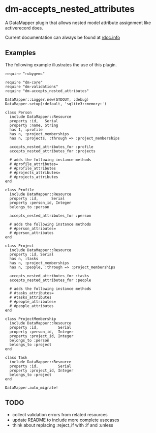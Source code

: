 # dm-accepts_nested_attributes

A DataMapper plugin that allows nested model attribute assignment like activerecord does.

Current documentation can always be found at [rdoc.info](http://rdoc.info/projects/snusnu/dm-accepts_nested_attributes)

## Examples

The following example illustrates the use of this plugin.

    require "rubygems"
    
    require "dm-core"
    require "dm-validations"
    require "dm-accepts_nested_attributes"
    
    DataMapper::Logger.new(STDOUT, :debug)  
    DataMapper.setup(:default, 'sqlite3::memory:')
      
    class Person
      include DataMapper::Resource
      property :id,   Serial
      property :name, String
      has 1, :profile
      has n, :project_memberships
      has n, :projects, :through => :project_memberships
    
      accepts_nested_attributes_for :profile
      accepts_nested_attributes_for :projects
    
      # adds the following instance methods
      # #profile_attributes=
      # #profile_attributes
      # #projects_attributes=
      # #projects_attributes
    end
    
    class Profile
      include DataMapper::Resource
      property :id,      Serial
      property :person_id, Integer
      belongs_to :person
    
      accepts_nested_attributes_for :person
    
      # adds the following instance methods
      # #person_attributes=
      # #person_attributes
    end
    
    class Project
      include DataMapper::Resource
      property :id, Serial
      has n, :tasks
      has n, :project_memberships
      has n, :people, :through => :project_memberships
    
      accepts_nested_attributes_for :tasks
      accepts_nested_attributes_for :people
      
      # adds the following instance methods
      # #tasks_attributes=
      # #tasks_attributes
      # #people_attributes=
      # #people_attributes
    end
    
    class ProjectMembership
      include DataMapper::Resource
      property :id,         Serial
      property :person_id,  Integer
      property :project_id, Integer
      belongs_to :person
      belongs_to :project
    end
    
    class Task
      include DataMapper::Resource
      property :id,         Serial
      property :project_id, Integer
      belongs_to :project
    end
    
    DataMapper.auto_migrate!

## TODO

* collect validation errors from related resources
* update README to include more complete usecases
* think about replacing :reject_if with :if and :unless

